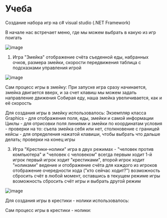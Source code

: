 # Учеба

Создание набора игр на c# visual studio (.NET Framework) 

В начале нас встречает меню, где мы можем выбрать в какую из игр поигать

![image](https://github.com/user-attachments/assets/a5f6555d-eeb6-4533-9839-9c9487220adc)

1. Игра "Змейка"
отображение счёта съеденной еды, набранных очков, размера змейки, скорости передвижения
таблица с подсказками управления игрой

![image](https://github.com/user-attachments/assets/b1fe5fdf-b28d-48ad-8399-828bf4a225ba)

Сам процесс игры в змейку:
При запуске игра сразу начинается, змейка двигается вверх, и за счет клавиш мы можем задать направление движения
Собирая еду, наша змейка увеличивается, как и её скорость

Для создания игры в змейку использовалось:
Экземпляр класса Graphics - для отображения поля, еды, змейки и самой информации
Циклы - для отрисовки поля линиями и змейки по координатам 
условия - проверки на то: съела змейка себя или нет, столкновение с границей 
кейсы - для определения нажатой клавиши, чтобы выбрать что дальше делать; проверки на конец игры

3. Игра "Крестики-нолики"
игра в двух режимах - "человек против компьютера" и "человек с человеком"
всегда первым ходит 1-й игрок
первый игрок ходит "крестиками", второй игрок ходит "ноликами"
ведение и отображение счёта для каждого из игроков
отображение очередности хода ("кто сейчас ходит?")
возможность сбросить счёт в любой момент, оставшись в текущем режиме игры
возможность сбросить счёт игры и выбрать другой режим

![image](https://github.com/user-attachments/assets/d050aa0d-017c-4907-b8c2-d7e570d097eb)

Для создания игры в крестики - нолики использовалось:


Сам процесс игры в крестики - нолики:

